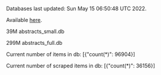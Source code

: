 Databases last updated: Sun May 15 06:50:48 UTC 2022. 

Available [here](https://github.com/cbeauhilton/ash-db/releases).


39M	abstracts_small.db

299M	abstracts_full.db

Current number of items in db:
[{"count(*)": 96904}]

Current number of scraped items in db:
[{"count(*)": 36156}]
